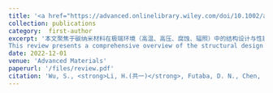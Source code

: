 ```yaml
---
title: '<a href="https://advanced.onlinelibrary.wiley.com/doi/10.1002/adma.202201046" style="color:48A6A7;">Structural Design and Fabrication of Multifunctional Nanocarbon Materials for Extreme Environmental Applications</a>'
collection: publications
category:  first-author
excerpt: '本文聚焦于碳纳米材料在极端环境（高温、高压、腐蚀、辐照）中的结构设计与性能调控，阐述了多尺度结构工程对其多功能性的构建作用。  
This review presents a comprehensive overview of the structural design principles and fabrication strategies of nanocarbon materials for reliable performance in extreme environments. It highlights the key roles of CNTs and graphene in thermal, electrical, mechanical, and chemical resistance, and emphasizes how structural engineering at both the atomic and macroscopic scale enables multifunctionality across harsh conditions such as extreme temperatures, high pressures, corrosion, and radiation.'
date: 2022-12-01
venue: 'Advanced Materials'
paperurl: '/files/review.pdf'
citation: 'Wu, S., <strong>Li, H.(共一)</strong>, Futaba, D. N., Chen, G., Chen, C., Zhou, K., Zhang, Q., Li, M., Ye, Z., & Xu, M. (2022). "Structural Design and Fabrication of Multifunctional Nanocarbon Materials for Extreme Environmental Applications." <i>Advanced Materials</i>, 34(52), 2201046.'
---
```



